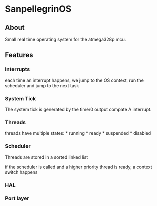 # SanpellegrinOS

## About

Small real time operating system for the atmega328p mcu.


## Features

### Interrupts
each time an interrupt happens, we jump to the OS context, run the scheduler and jump to the next task

### System Tick
The system tick is generated by the timer0 output compate A interrupt.

### Threads

threads have multiple states:
	* running
	* ready
	* suspended
	* disabled

### Scheduler

Threads are stored in a sorted linked list

if the scheduler is called and a higher priority thread is ready, a context switch happens

### HAL

### Port layer


## 